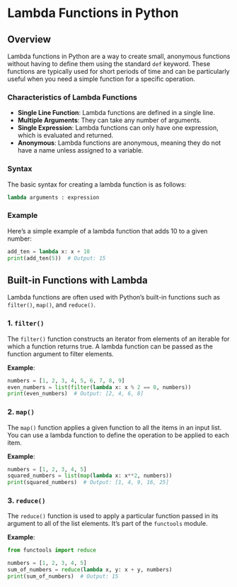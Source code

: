 # Lambda Functions in Python

## Overview

Lambda functions in Python are a way to create small, anonymous functions without having to define them using the standard `def` keyword. These functions are typically used for short periods of time and can be particularly useful when you need a simple function for a specific operation.

### Characteristics of Lambda Functions

- **Single Line Function**: Lambda functions are defined in a single line.
- **Multiple Arguments**: They can take any number of arguments.
- **Single Expression**: Lambda functions can only have one expression, which is evaluated and returned.
- **Anonymous**: Lambda functions are anonymous, meaning they do not have a name unless assigned to a variable.

### Syntax

The basic syntax for creating a lambda function is as follows:

```python
lambda arguments : expression
```

### Example

Here’s a simple example of a lambda function that adds 10 to a given number:

```python
add_ten = lambda x: x + 10
print(add_ten(5))  # Output: 15
```

## Built-in Functions with Lambda

Lambda functions are often used with Python’s built-in functions such as `filter()`, `map()`, and `reduce()`.

### 1. `filter()`

The `filter()` function constructs an iterator from elements of an iterable for which a function returns true. A lambda function can be passed as the function argument to filter elements.

**Example**:

```python
numbers = [1, 2, 3, 4, 5, 6, 7, 8, 9]
even_numbers = list(filter(lambda x: x % 2 == 0, numbers))
print(even_numbers)  # Output: [2, 4, 6, 8]
```

### 2. `map()`

The `map()` function applies a given function to all the items in an input list. You can use a lambda function to define the operation to be applied to each item.

**Example**:

```python
numbers = [1, 2, 3, 4, 5]
squared_numbers = list(map(lambda x: x**2, numbers))
print(squared_numbers)  # Output: [1, 4, 9, 16, 25]
```

### 3. `reduce()`

The `reduce()` function is used to apply a particular function passed in its argument to all of the list elements. It’s part of the `functools` module.

**Example**:

```python
from functools import reduce

numbers = [1, 2, 3, 4, 5]
sum_of_numbers = reduce(lambda x, y: x + y, numbers)
print(sum_of_numbers)  # Output: 15
```






